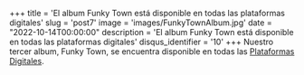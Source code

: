 +++
title = 'El album Funky Town está disponible en todas las plataformas digitales'
slug = 'post7'
image = 'images/FunkyTownAlbum.jpg'
date = "2022-10-14T00:00:00"
description = 'El album Funky Town está disponible en todas las plataformas digitales'
disqus_identifier = '10'
+++
Nuestro tercer album, Funky Town, se encuentra disponible en todas las [Plataformas Digitales](https://distrokid.com/hyperfollow/vertigo1/funky-town-2).

